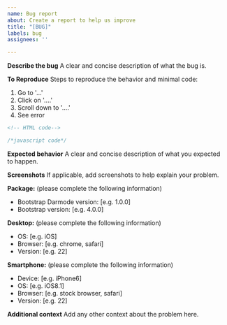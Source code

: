 ```yaml
---
name: Bug report
about: Create a report to help us improve
title: "[BUG]"
labels: bug
assignees: ''

---
```


**Describe the bug**
A clear and concise description of what the bug is.

**To Reproduce**
Steps to reproduce the behavior and minimal code:
1. Go to '...'
2. Click on '....'
3. Scroll down to '....'
4. See error

```html
<!-- HTML code-->
```

```javascript
/*javascript code*/
```

**Expected behavior**
A clear and concise description of what you expected to happen.

**Screenshots**
If applicable, add screenshots to help explain your problem.

**Package:**
(please complete the following information)
 - Bootstrap Darmode version: [e.g. 1.0.0]
 - Bootstrap version: [e.g. 4.0.0]

**Desktop:**
(please complete the following information)
 - OS: [e.g. iOS]
 - Browser: [e.g. chrome, safari]
 - Version: [e.g. 22]

**Smartphone:**
(please complete the following information)
 - Device: [e.g. iPhone6]
 - OS: [e.g. iOS8.1]
 - Browser: [e.g. stock browser, safari]
 - Version: [e.g. 22]

**Additional context**
Add any other context about the problem here.
